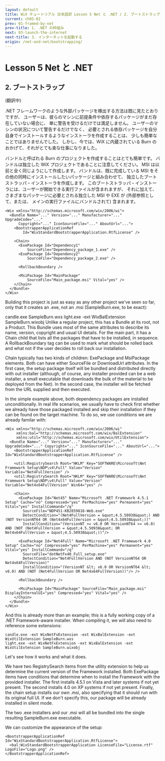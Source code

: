 ```yaml
---
layout: default
title: WiX チュートリアル 日本語訳 Lesson 5 Net と .NET / 2. ブートストラップ
current: ch05-02
prev: 01-framed-by-net
prev-title: 1. .NET の枠組み
next: 03-launch-the-internet
next-title: 3. インターネットを起動する
origin: /net-and-net/bootstrapping/
---
```

#  Lesson 5 Net と .NET

## 2. ブートストラップ

(翻訳中)

.NET フレームワークのような外部パッケージを検出する方法は既に見たとおりですが、
ユーザーは、彼らのマシンに前提条件や依存するパッケージがまだ存在していない場合に、
単に警告を受けるだけでは満足しません。
ユーザーのマシンの状況について警告するだけでなく、
必要とされる依存パッケージを自分自身でインストールするようなインストーラを作成することは、
少しも簡単なことではありませんでした。
しかし、今では、WiX に内蔵されている Burn のおかげて、それがとても楽な仕事になりました。

バンドルと呼ばれる Burn のプロジェクトを作成することはとても簡単です。
バンドルは独立した WiX プロジェクトであることに注意してください。
MSI は以前と全く同じようにして作成します。
バンドルは、既に完成している MSI をその他の同時にインストールしたいパッケージと組み合わせて、
独立したブートストラッパ・インストーラを作成します。
このブートストラッパ・インストーラには、ユーザーが開始できる実行ファイルが含まれますが、
それに加えて、さまざまなパッケージに必要とされる独立した MSI や EXE が (外部参照として、または、
メインの実行ファイルにバンドルされて) 含まれます。

    <Wix xmlns="http://schemas.microsoft.com/wix/2006/wi">
      <Bundle Name="..." Version="..." Manufacturer="..." UpgradeCode="..." 
          Copyright="..." IconSourceFile="..." AboutUrl="...">
        <BootstrapperApplicationRef
            Id="WixStandardBootstrapperApplication.RtfLicense" />
        
        <Chain>
          <ExePackage Id="Dependency1"
              SourceFile="Dependency_package_1.exe" />
          <ExePackage Id="Dependency2"
              SourceFile="Dependency_package_2.exe" />
        
          <RollbackBoundary />
        
          <MsiPackage Id="MainPackage"
              SourceFile="Main_package.msi" Vital="yes" />
        </Chain>
      </Bundle>
    </Wix>

Building this project is just as easy as any other project we've seen so far, only that it creates an .exe, not an .msi (SampleBurn.exe, to be exact):

candle.exe SampleBurn.wxs
light.exe -ext WixBalExtension SampleBurn.wixobj
Unlike a regular project, this has a Bundle at its root, not a Product. This Bundle uses most of the same attributes to describe its name, version, copyright and usual UI details. For the main part, it has a Chain child that lists all the packages that have to be installed, in sequence. A RollbackBoundary tag can be used to mark what should be rolled back and what not if the user decides to roll back our installation.

Chain typically has two kinds of children: ExePackage and MsiPackage elements. Both can have either SourceFile or DownloadUrl attributes. In the first case, the setup package itself will be bundled and distributed directly with out installer (although, of course, any installer provided can be a web installer, a small executable that downloads the bulk of the material to be deployed from the Net). In the second case, the installer will be fetched from the URL supplied and then executed.

In the simple example above, both dependency packages are installed unconditionally. In real life scenarios, we usually have to check first whether we already have those packaged installed and skip their installation if they can be found on the target machine. To do so, we use conditions we are already familar with:

    <Wix xmlns="http://schemas.microsoft.com/wix/2006/wi"
         xmlns:bal="http://schemas.microsoft.com/wix/BalExtension"
         xmlns:util="http://schemas.microsoft.com/wix/UtilExtension">
      <Bundle Name="..." Version="..." Manufacturer="..." UpgradeCode="..." Copyright="..." IconSourceFile="..." AboutUrl="...">
        <BootstrapperApplicationRef Id="WixStandardBootstrapperApplication.RtfLicense" />
        
        <util:RegistrySearch Root="HKLM" Key="SOFTWARE\Microsoft\Net Framework Setup\NDP\v4\Full" Value="Version" Variable="Net4FullVersion" />
        <util:RegistrySearch Root="HKLM" Key="SOFTWARE\Microsoft\Net Framework Setup\NDP\v4\Full" Value="Version" Variable="Net4x64FullVersion" Win64="yes" />
        
        <Chain>
          <ExePackage Id="Net45" Name="Microsoft .NET Framework 4.5.1 Setup" Cache="no" Compressed="yes" PerMachine="yes" Permanent="yes" Vital="yes" InstallCommand="/q"
            SourceFile="NDP451-KB2859818-Web.exe"
            DetectCondition="(Net4FullVersion = &quot;4.5.50938&quot;) AND (NOT VersionNT64 OR (Net4x64FullVersion = &quot;4.5.50938&quot;))"
            InstallCondition="(VersionNT >= v6.0 OR VersionNT64 >= v6.0) AND (NOT (Net4FullVersion = &quot;4.5.50938&quot; OR Net4x64FullVersion = &quot;4.5.50938&quot;))"/>
        
          <ExePackage Id="Net4Full" Name="Microsoft .NET Framework 4.0 Setup" Cache="no" Compressed="yes" PerMachine="yes" Permanent="yes" Vital="yes" InstallCommand="/q"
            SourceFile="dotNetFx40_Full_setup.exe"
            DetectCondition="Net4FullVersion AND (NOT VersionNT64 OR Net4x64FullVersion)"
            InstallCondition="(VersionNT &lt; v6.0 OR VersionNT64 &lt; v6.0) AND (NOT (Net4FullVersion OR Net4x64FullVersion))"/> />
        
          <RollbackBoundary />
        
          <MsiPackage Id="MainPackage" SourceFile="Main_package.msi" DisplayInternalUI="yes" Compressed="yes" Vital="yes" />
        </Chain>
      </Bundle>
    </Wix>

And this is already more than an example; this is a fully working copy of a .NET Framework-aware installer. When compiling it, we will also need to reference some extensions:

    candle.exe -ext WixNetFxExtension -ext WixBalExtension -ext WixUtilExtension SampleBurn.wxs
    light.exe -ext WixNetFxExtension -ext WixBalExtension -ext WixUtilExtension SampleBurn.wixobj

Let's see how it works and what it does.

We have two RegistrySearch items from the utility extension to help us determine the current version of the Framework installed. Both ExePackage items have conditions that determine when to install the Framework with the provided installer. The first installs 4.5.1 on Vista and later systems if not yet present. The second installs 4.0 on XP systems if not yet present. Finally, the chain setup installs our own .msi, also specifying that it should run with its original full UI. If we don't specify this, our package will be already installed in silent mode.

The two .exe installers and our .msi will all be bundled into the single resulting SampleBurn.exe executable.

We can customize the appearance of the setup:

    <BootstrapperApplicationRef Id="WixStandardBootstrapperApplication.RtfLicense">
      <bal:WixStandardBootstrapperApplication LicenseFile="License.rtf" LogoFile="Logo.png" />
    </BootstrapperApplicationRef>